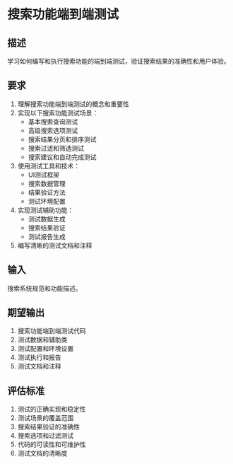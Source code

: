 # 搜索功能端到端测试

## 描述
学习如何编写和执行搜索功能的端到端测试，验证搜索结果的准确性和用户体验。

## 要求
1. 理解搜索功能端到端测试的概念和重要性
2. 实现以下搜索功能测试场景：
   - 基本搜索查询测试
   - 高级搜索选项测试
   - 搜索结果分页和排序测试
   - 搜索过滤和筛选测试
   - 搜索建议和自动完成测试
3. 使用测试工具和技术：
   - UI测试框架
   - 搜索数据管理
   - 结果验证方法
   - 测试环境配置
4. 实现测试辅助功能：
   - 测试数据生成
   - 搜索结果验证
   - 测试报告生成
5. 编写清晰的测试文档和注释

## 输入
搜索系统规范和功能描述。

## 期望输出
1. 搜索功能端到端测试代码
2. 测试数据和辅助类
3. 测试配置和环境设置
4. 测试执行和报告
5. 测试文档和注释

## 评估标准
1. 测试的正确实现和稳定性
2. 测试场景的覆盖范围
3. 搜索结果验证的准确性
4. 搜索选项和过滤测试
5. 代码的可读性和可维护性
6. 测试文档的清晰度